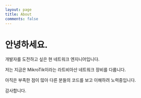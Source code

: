 ```yaml
---
layout: page
title: About
comments: false
---
```



안녕하세요.
======

개발자를 도전하고 싶은 현 네트워크 엔지니어입니다.

저는 지금은 MikroTik이라는 라트비아산 네트워크 장비를 다룹니다.

아직은 부족한 점이 많아 다른 분들의 코드를 보고 이해하려 노력중입니다.<br>

감사합니다.
